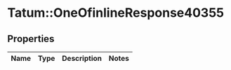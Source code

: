 # Tatum::OneOfinlineResponse40355

## Properties
Name | Type | Description | Notes
------------ | ------------- | ------------- | -------------


